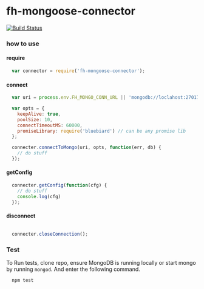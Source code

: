 fh-mongoose-connector
====

[![Build Status](https://travis-ci.org/col1985/fh-mongoose-connector.svg?branch=master)](https://travis-ci.org/col1985/fh-mongoose-connector)

### how to use

#### require

```javascript
  var connector = require('fh-mongoose-connector');
```

#### connect

```javascript
  var uri = process.env.FH_MONGO_CONN_URL || 'mongodb://loclahost:27017/FH_LOCAL';

  var opts = {
    keepAlive: true,
    poolSize: 10,
    connectTimeoutMS: 60000,
    promiseLibrary: require('bluebiard') // can be any promise lib
  };

  connecter.connectToMongo(uri, opts, function(err, db) {
    // do stuff
  });
```

#### getConfig
```javascript
  connecter.getConfig(function(cfg) {
    // do stuff
    console.log(cfg)
  });
```

#### disconnect
```javascript

  connecter.closeConnection();
```
### Test

To Run tests, clone repo, ensure MongoDB is running locally or start mongo by running `mongod`. And enter the following command.

```bash
  npm test
```